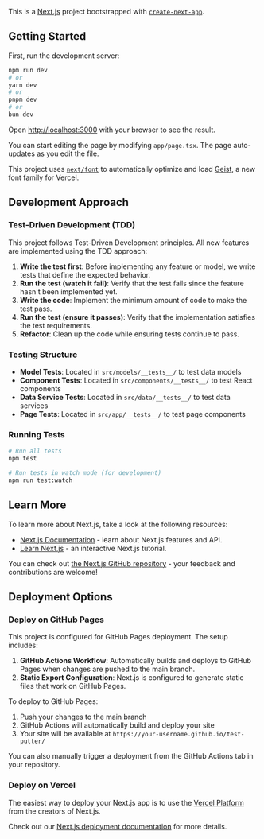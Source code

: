 This is a [Next.js](https://nextjs.org) project bootstrapped with [`create-next-app`](https://nextjs.org/docs/app/api-reference/cli/create-next-app).

## Getting Started

First, run the development server:

```bash
npm run dev
# or
yarn dev
# or
pnpm dev
# or
bun dev
```

Open [http://localhost:3000](http://localhost:3000) with your browser to see the result.

You can start editing the page by modifying `app/page.tsx`. The page auto-updates as you edit the file.

This project uses [`next/font`](https://nextjs.org/docs/app/building-your-application/optimizing/fonts) to automatically optimize and load [Geist](https://vercel.com/font), a new font family for Vercel.

## Development Approach

### Test-Driven Development (TDD)

This project follows Test-Driven Development principles. All new features are implemented using the TDD approach:

1. **Write the test first**: Before implementing any feature or model, we write tests that define the expected behavior.
2. **Run the test (watch it fail)**: Verify that the test fails since the feature hasn't been implemented yet.
3. **Write the code**: Implement the minimum amount of code to make the test pass.
4. **Run the test (ensure it passes)**: Verify that the implementation satisfies the test requirements.
5. **Refactor**: Clean up the code while ensuring tests continue to pass.

### Testing Structure

- **Model Tests**: Located in `src/models/__tests__/` to test data models
- **Component Tests**: Located in `src/components/__tests__/` to test React components
- **Data Service Tests**: Located in `src/data/__tests__/` to test data services
- **Page Tests**: Located in `src/app/__tests__/` to test page components

### Running Tests

```bash
# Run all tests
npm test

# Run tests in watch mode (for development)
npm run test:watch
```

## Learn More

To learn more about Next.js, take a look at the following resources:

- [Next.js Documentation](https://nextjs.org/docs) - learn about Next.js features and API.
- [Learn Next.js](https://nextjs.org/learn) - an interactive Next.js tutorial.

You can check out [the Next.js GitHub repository](https://github.com/vercel/next.js) - your feedback and contributions are welcome!

## Deployment Options

### Deploy on GitHub Pages

This project is configured for GitHub Pages deployment. The setup includes:

1. **GitHub Actions Workflow**: Automatically builds and deploys to GitHub Pages when changes are pushed to the main branch.
2. **Static Export Configuration**: Next.js is configured to generate static files that work on GitHub Pages.

To deploy to GitHub Pages:

1. Push your changes to the main branch
2. GitHub Actions will automatically build and deploy your site
3. Your site will be available at `https://your-username.github.io/test-putter/`

You can also manually trigger a deployment from the GitHub Actions tab in your repository.

### Deploy on Vercel

The easiest way to deploy your Next.js app is to use the [Vercel Platform](https://vercel.com/new?utm_medium=default-template&filter=next.js&utm_source=create-next-app&utm_campaign=create-next-app-readme) from the creators of Next.js.

Check out our [Next.js deployment documentation](https://nextjs.org/docs/app/building-your-application/deploying) for more details.
